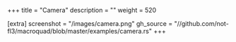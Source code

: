 +++
title = "Camera"
description = ""
weight = 520

[extra]
screenshot = "/images/camera.png"
gh_source = "//github.com/not-fl3/macroquad/blob/master/examples/camera.rs"
+++
